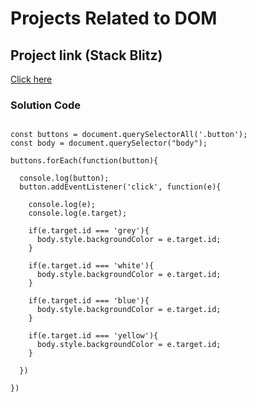 # Projects Related to DOM

## Project link (Stack Blitz)

[Click here](https://stackblitz.com/edit/dom-project-chaiaurcode?file=index.html)

### Solution Code 

```javascripts

const buttons = document.querySelectorAll('.button');
const body = document.querySelector("body");

buttons.forEach(function(button){

  console.log(button);
  button.addEventListener('click', function(e){

    console.log(e);
    console.log(e.target);   
    
    if(e.target.id === 'grey'){
      body.style.backgroundColor = e.target.id;
    }

    if(e.target.id === 'white'){
      body.style.backgroundColor = e.target.id;
    }

    if(e.target.id === 'blue'){
      body.style.backgroundColor = e.target.id;
    }

    if(e.target.id === 'yellow'){
      body.style.backgroundColor = e.target.id;
    }  

  })

})

```